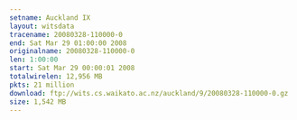 ```yaml
---
setname: Auckland IX
layout: witsdata
tracename: 20080328-110000-0
end: Sat Mar 29 01:00:00 2008
originalname: 20080328-110000-0
len: 1:00:00
start: Sat Mar 29 00:00:01 2008
totalwirelen: 12,956 MB
pkts: 21 million
download: ftp://wits.cs.waikato.ac.nz/auckland/9/20080328-110000-0.gz
size: 1,542 MB
---
```

